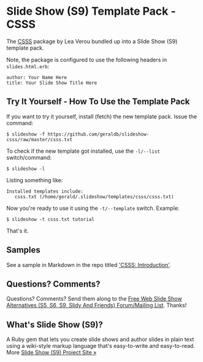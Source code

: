 # Slide Show (S9) Template Pack - CSSS

The [CSSS](https://github.com/LeaVerou/CSSS) package by Lea Verou bundled up into 
a Slide Show (S9) template pack.

Note, the package is configured to use the following headers in `slides.html.erb`:

    author: Your Name Here
    title: Your Slide Show Title Here
 
## Try It Yourself - How To Use the Template Pack

If you want to try it yourself, install (fetch) the new template pack. Issue the command:

    $ slideshow -f https://github.com/geraldb/slideshow-csss/raw/master/csss.txt

To check if the new template got installed, use the `-l/--list` switch/command:

    $ slideshow -l

Listing something like:

    Installed templates include:
       csss.txt (/home/gerald/.slideshow/templates/csss/csss.txt)

Now you're ready to use it using the `-t/--template` switch. Example:

    $ slideshow -t csss.txt tutorial

That's it. 


## Samples

See a sample in Markdown in the repo titled ['CSSS: Introduction'](https://raw.github.com/geraldb/slideshow-csss/master/sample.markdown).


## Questions? Comments?

Questions? Comments?
Send them along to the [Free Web Slide Show Alternatives (S5, S6, S9, Slidy And Friends) Forum/Mailing List](http://groups.google.com/group/webslideshow).
Thanks!

## What's Slide Show (S9)?

A Ruby gem that lets you create slide shows and author slides in plain text
using a wiki-style markup language that's easy-to-write and easy-to-read.
More [Slide Show (S9) Project Site &raquo;](http://slideshow.rubyforge.org)